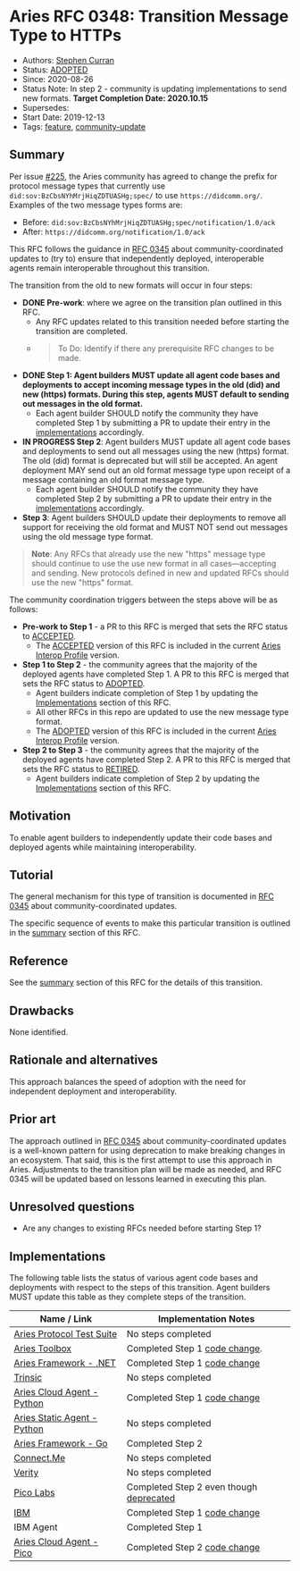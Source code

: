 # Aries RFC 0348: Transition Message Type to HTTPs

- Authors: [Stephen Curran](mailto:swcurran@cloudcompass.ca)
- Status: [ADOPTED](/README.md#adopted)
- Since: 2020-08-26
- Status Note: In step 2 - community is updating implementations to send new formats. **Target Completion Date: 2020.10.15** 
- Supersedes:
- Start Date: 2019-12-13
- Tags: [feature](/tags.md#feature), [community-update](/tags.md#community-update)

## Summary

Per issue [#225](https://github.com/hyperledger/aries-rfcs/issues/225), the
Aries community has agreed to change the prefix for protocol message types that currently use
`did:sov:BzCbsNYhMrjHiqZDTUASHg;spec/` to use `https://didcomm.org/`. Examples of the two message types forms are:

- Before: `did:sov:BzCbsNYhMrjHiqZDTUASHg;spec/notification/1.0/ack`
- After: `https://didcomm.org/notification/1.0/ack`

This RFC follows the guidance in [RFC
0345](../../concepts/0345-community-coordinated-update/README.md) about
community-coordinated updates to (try to) ensure that independently deployed,
interoperable agents remain interoperable throughout this transition.

The transition from the old to new formats will occur in four steps:

- **DONE Pre-work**: where we agree on the transition plan outlined in this RFC.
  - Any RFC updates related to this transition needed before starting the transition are completed.
  - > To Do: Identify if there any prerequisite RFC changes to be made.
- **DONE Step 1: Agent builders MUST update all agent code bases and deployments to accept incoming message types in the old (did) and new (https) formats. During this step, agents MUST default to sending out messages in the old format.**
  - Each agent builder SHOULD notify the community they have completed Step 1 by submitting a PR to update their entry in the [implementations](#implementations) accordingly.
- **IN PROGRESS Step 2**: Agent builders MUST update all agent code bases and deployments to send out all messages using the new (https) format. The old (did) format is deprecated but will still be accepted. An agent deployment MAY send out an old format message type upon receipt of a message containing an old format message type.
  - Each agent builder SHOULD notify the community they have completed Step 2 by submitting a PR to update their entry in the [implementations](#implementations) accordingly.
- **Step 3**: Agent builders SHOULD update their deployments to remove all support for receiving the old format and MUST NOT send out messages using the old message type format.

> **Note**: Any RFCs that already use the new "https" message type should continue to use the use new format in all cases&mdash;accepting and sending. New protocols defined in new and updated RFCs should use the new "https" format.

The community coordination triggers between the steps above will be as follows:

- **Pre-work to Step 1** - a PR to this RFC is merged that sets the RFC status to [ACCEPTED](/README.md#accepted).
  - The [ACCEPTED](/README.md#accepted) version of this RFC is included in the current [Aries Interop Profile](/concepts/0302-aries-interop-profile/README.md) version.
- **Step 1 to Step 2** - the community agrees that the majority of the deployed agents have completed Step 1. A PR to this RFC is merged that sets the RFC status to [ADOPTED](/README.md#adopted).
  - Agent builders indicate completion of Step 1 by updating the [Implementations](#implementations) section of this RFC.
  - All other RFCs in this repo are updated to use the new message type format.
  - The [ADOPTED](/README.md#adopted) version of this RFC is included in the current [Aries Interop Profile](/concepts/0302-aries-interop-profile/README.md) version.
- **Step 2 to Step 3** - the community agrees that the majority of the deployed agents have completed Step 2. A PR to this RFC is merged that sets the RFC status to [RETIRED](/README.md#retired).
  - Agent builders indicate completion of Step 2 by updating the [Implementations](#implementations) section of this RFC.

## Motivation

To enable agent builders to independently update their code bases and deployed agents while maintaining interoperability.

## Tutorial

The general mechanism for this type of transition is documented in [RFC 0345](../../concepts/0345-community-coordinated-update/README.md) about
community-coordinated updates.

The specific sequence of events to make this particular transition is outlined in the [summary](#summary) section of this RFC.

## Reference

See the [summary](#summary) section of this RFC for the details of this transition.

## Drawbacks

None identified.

## Rationale and alternatives

This approach balances the speed of adoption with the need for independent deployment and interoperability.

## Prior art

The approach outlined in [RFC
0345](../../concepts/0345-community-coordinated-update/README.md) about
community-coordinated updates is a well-known pattern for using deprecation to
make breaking changes in an ecosystem. That said, this is the first attempt to
use this approach in Aries. Adjustments to the transition plan will be made as needed, and RFC 0345 will be updated based on lessons learned in executing this plan.

## Unresolved questions

- Are any changes to existing RFCs needed before starting Step 1?

## Implementations

The following table lists the status of various agent code bases and deployments with respect to the steps of this transition. Agent builders MUST update this table as they complete steps of the transition.

Name / Link | Implementation Notes
--- | ---
[Aries Protocol Test Suite](https://github.com/hyperledger/aries-protocol-test-suite) | No steps completed
[Aries Toolbox](https://github.com/hyperledger/aries-toolbox) | Completed Step 1 [code change](https://github.com/hyperledger/aries-toolbox/pull/155). 
[Aries Framework - .NET](https://github.com/hyperledger/aries-framework-dotnet) | Completed Step 1 [code change](https://github.com/hyperledger/aries-framework-dotnet/pull/116)
[Trinsic](https://trinsic.id/) | No steps completed
[Aries Cloud Agent - Python](https://github.com/hyperledger/aries-cloudagent-python) | Completed Step 1 [code change](https://github.com/hyperledger/aries-cloudagent-python/pull/379)
[Aries Static Agent - Python](https://github.com/hyperledger/aries-staticagent-python) | No steps completed
[Aries Framework - Go](https://github.com/hyperledger/aries-framework-go) | Completed Step 2
[Connect.Me](https://www.evernym.com/blog/connect-me-sovrin-digital-wallet/) | No steps completed
[Verity](https://www.evernym.com/products/) | No steps completed
[Pico Labs](http://picolabs.io/) | Completed Step 2 even though [deprecated](https://github.com/picolab/G2S)
[IBM](https://github.com/IBM-Blockchain-Identity/unknown) | Completed Step 1 [code change](https://github.com/hyperledger/indy-sdk/pull/2136)
IBM Agent | Completed Step 1
[Aries Cloud Agent - Pico](https://github.com/Picolab/aries-cloudagent-pico) | Completed Step 2 [code change](https://github.com/Picolab/aries-cloudagent-pico/commit/2fb4b5f714f32a300ec6ae2655cf9319c0ff3703)
